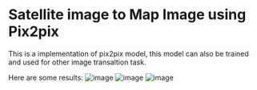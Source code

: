 # Satellite image to Map Image using Pix2pix

This is a implementation of pix2pix model, this model can also be trained and used for other image transaltion task.

Here are some results:
![image](https://github.com/user-attachments/assets/2538b599-addd-4a69-b7e9-e5ab401cef50)
![image](https://github.com/user-attachments/assets/7848eecc-9fb8-4d51-bff7-7ffd57576ca3)
![image](https://github.com/user-attachments/assets/644a2f50-39da-4705-b820-acdb58176a74)




